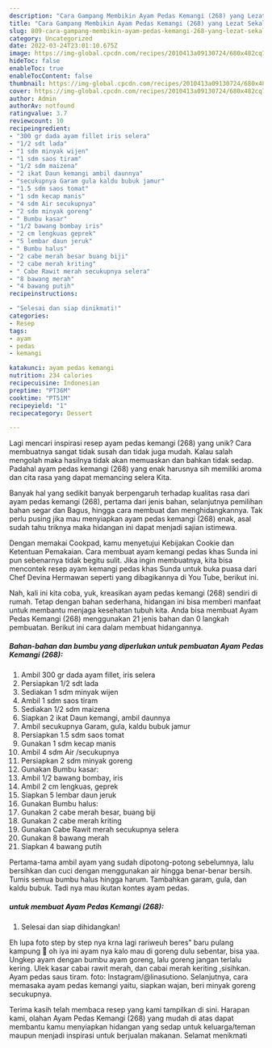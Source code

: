 ```yaml
---
description: "Cara Gampang Membikin Ayam Pedas Kemangi (268) yang Lezat Sekali"
title: "Cara Gampang Membikin Ayam Pedas Kemangi (268) yang Lezat Sekali"
slug: 809-cara-gampang-membikin-ayam-pedas-kemangi-268-yang-lezat-sekali
category: Uncategorized
date: 2022-03-24T23:01:10.675Z
image: https://img-global.cpcdn.com/recipes/2010413a09130724/680x482cq70/ayam-pedas-kemangi-268-foto-resep-utama.jpg
hideToc: false
enableToc: true
enableTocContent: false
thumbnail: https://img-global.cpcdn.com/recipes/2010413a09130724/680x482cq70/ayam-pedas-kemangi-268-foto-resep-utama.jpg
cover: https://img-global.cpcdn.com/recipes/2010413a09130724/680x482cq70/ayam-pedas-kemangi-268-foto-resep-utama.jpg
author: Admin
authorAv: notfound
ratingvalue: 3.7
reviewcount: 10
recipeingredient:
- "300 gr dada ayam fillet iris selera"
- "1/2 sdt lada"
- "1 sdm minyak wijen"
- "1 sdm saos tiram"
- "1/2 sdm maizena"
- "2 ikat Daun kemangi ambil daunnya"
- "secukupnya Garam gula kaldu bubuk jamur"
- "1.5 sdm saos tomat"
- "1 sdm kecap manis"
- "4 sdm Air secukupnya"
- "2 sdm minyak goreng"
- " Bumbu kasar"
- "1/2 bawang bombay iris"
- "2 cm lengkuas geprek"
- "5 lembar daun jeruk"
- " Bumbu halus"
- "2 cabe merah besar buang biji"
- "2 cabe merah kriting"
- " Cabe Rawit merah secukupnya selera"
- "8 bawang merah"
- "4 bawang putih"
recipeinstructions:

- "Selesai dan siap dinikmati!"
categories:
- Resep
tags:
- ayam
- pedas
- kemangi

katakunci: ayam pedas kemangi 
nutrition: 234 calories
recipecuisine: Indonesian
preptime: "PT36M"
cooktime: "PT51M"
recipeyield: "1"
recipecategory: Dessert

---
```





Lagi mencari inspirasi resep ayam pedas kemangi (268) yang unik? Cara membuatnya sangat tidak susah dan tidak juga mudah. Kalau salah mengolah maka hasilnya tidak akan memuaskan dan bahkan tidak sedap. Padahal ayam pedas kemangi (268) yang enak harusnya sih memiliki aroma dan cita rasa yang dapat memancing selera Kita.





Banyak hal yang sedikit banyak berpengaruh terhadap kualitas rasa dari ayam pedas kemangi (268), pertama dari jenis bahan, selanjutnya pemilihan bahan segar dan Bagus, hingga cara membuat dan menghidangkannya. Tak perlu pusing jika mau menyiapkan ayam pedas kemangi (268) enak,      asal sudah tahu triknya maka hidangan ini dapat menjadi sajian istimewa.














Dengan memakai Cookpad, kamu menyetujui Kebijakan Cookie dan Ketentuan Pemakaian. Cara membuat ayam kemangi pedas khas Sunda ini pun sebenarnya tidak begitu sulit. Jika ingin membuatnya, kita bisa mencontek resep ayam kemangi pedas khas Sunda untuk buka puasa dari Chef Devina Hermawan seperti yang dibagikannya di You Tube, berikut ini.






Nah, kali ini kita coba, yuk, kreasikan ayam pedas kemangi (268) sendiri di rumah. Tetap dengan bahan sederhana, hidangan ini bisa memberi manfaat untuk membantu menjaga kesehatan tubuh kita. Anda bisa membuat Ayam Pedas Kemangi (268) menggunakan 21 jenis bahan dan 0 langkah pembuatan. Berikut ini cara dalam membuat hidangannya.

<!--inarticleads1-->

##### Bahan-bahan dan bumbu yang diperlukan untuk pembuatan Ayam Pedas Kemangi (268):

1. Ambil 300 gr dada ayam fillet, iris selera
1. Persiapkan 1/2 sdt lada
1. Sediakan 1 sdm minyak wijen
1. Ambil 1 sdm saos tiram
1. Sediakan 1/2 sdm maizena
1. Siapkan 2 ikat Daun kemangi, ambil daunnya
1. Ambil secukupnya Garam, gula, kaldu bubuk jamur
1. Persiapkan 1.5 sdm saos tomat
1. Gunakan 1 sdm kecap manis
1. Ambil 4 sdm Air /secukupnya
1. Persiapkan 2 sdm minyak goreng
1. Gunakan  Bumbu kasar:
1. Ambil 1/2 bawang bombay, iris
1. Ambil 2 cm lengkuas, geprek
1. Siapkan 5 lembar daun jeruk
1. Gunakan  Bumbu halus:
1. Gunakan 2 cabe merah besar, buang biji
1. Gunakan 2 cabe merah kriting
1. Gunakan  Cabe Rawit merah secukupnya selera
1. Gunakan 8 bawang merah
1. Siapkan 4 bawang putih


Pertama-tama ambil ayam yang sudah dipotong-potong sebelumnya, lalu bersihkan dan cuci dengan menggunakan air hingga benar-benar bersih. Tumis semua bumbu halus hingga harum. Tambahkan garam, gula, dan kaldu bubuk. Tadi nya mau ikutan kontes ayam pedas. 

<!--inarticleads2-->

#####  untuk membuat Ayam Pedas Kemangi (268):


1. Selesai dan siap dihidangkan!

Eh lupa foto step by step nya krna lagi rariweuh beres&#34; baru pulang kampung 🙈 oh iya ini ayam nya kalo mau di goreng dulu sebentar, bisa yaa. Ungkep ayam dengan bumbu ayam goreng, lalu goreng jangan terlalu kering. Ulek kasar cabai rawit merah, dan cabai merah keriting ,sisihkan. Ayam pedas saus tiram. foto: Instagram/@linasutiono. Selanjutnya, cara memasaka ayam pedas kemangi yaitu, siapkan wajan, beri minyak goreng secukupnya. 

Terima kasih telah membaca resep yang kami tampilkan di sini. Harapan kami, olahan Ayam Pedas Kemangi (268) yang mudah di atas dapat membantu kamu menyiapkan hidangan yang sedap untuk keluarga/teman maupun menjadi inspirasi untuk berjualan makanan. Selamat menikmati
